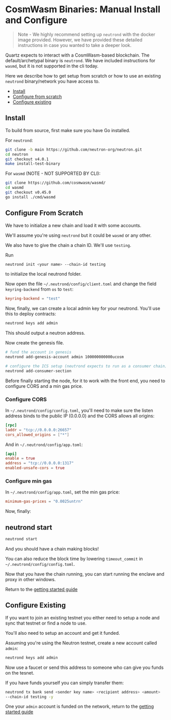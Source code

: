 # CosmWasm Binaries: Manual Install and Configure

> Note - We highly recommend setting up `neutrond` with the docker image provided. However, we have provided these detailed instructions in case you wanted to take a deeper look.

Quartz expects to interact with a CosmWasm-based blockchain. 
The default/archetypal binary is `neutrond`. We have included instructions for `wasmd`, but it is not supported in the cli today.

Here we describe how to get setup from scratch or how to use an existing `neutrond`
binary/network you have access to.

- [Install](#install)
- [Configure from scratch](#configure-from-scratch)
- [Configure existing](#configure-existing)

## Install

To build from source, first make sure you have Go installed.

For `neutrond`:

```bash
git clone -b main https://github.com/neutron-org/neutron.git
cd neutron
git checkout v4.0.1
make install-test-binary
```

For `wasmd` (NOTE - NOT SUPPORTED BY CLI):

```bash
git clone https://github.com/cosmwasm/wasmd/
cd wasmd
git checkout v0.45.0
go install ./cmd/wasmd
```

## Configure From Scratch

We have to initialize a new chain and load it with some accounts.

We'll assume you're using `neutrond` but it could be `wasmd` or any other.

We also have to give the chain a chain ID. We'll use `testing`.

Run 

```bash
neutrond init <your name> --chain-id testing
```

to initialize the local neutrond folder.

Now open the file `~/.neutrond/config/client.toml` and change the field
`keyring-backend` from `os` to `test`:

```toml 
keyring-backend = "test" 
```

Now, finally, we can create a local admin key for your neutrond. You'll use this to
deploy contracts:

```bash 
neutrond keys add admin 
```

This should output a neutron address. 

Now create the genesis file.

```bash 
# fund the account in genesis 
neutrond add-genesis-account admin 100000000000ucosm 

# configure the ICS setup (neutrond expects to run as a consumer chain)
neutrond add-consumer-section
```

Before finally starting the node, for it to work with the front end, you need to
configure CORS and a min gas price.

### Configure CORS

In `~/.neutrond/config/config.toml`, you'll need to make sure the listen address
binds to the public IP (0.0.0.0) and the CORS allows all origins:

```toml 
[rpc] 
laddr = "tcp://0.0.0.0:26657" 
cors_allowed_origins = ["*"] 
```

And in `~/.neutrond/config/app.toml`:

```toml 
[api] 
enable = true 
address = "tcp://0.0.0.0:1317" 
enabled-unsafe-cors = true 
```

### Configure min gas

In `~/.neutrond/config/app.toml`, set the min gas price:

```toml
minimum-gas-prices = "0.0025untrn"
```

Now, finally:

## neutrond start

```bash 
neutrond start 
```

And you should have a chain making blocks!

You can also reduce the block time by lowering `timeout_commit` in
`~/.neutrond/config/config.toml`.

Now that you have the chain running, you can start running the enclave and proxy
in other windows.

Return to the [getting started guide](/docs/getting_started.md#installation)

## Configure Existing

If you want to join an existing testnet you either need to setup a node and 
sync that testnet or find a node to use.

You'll also need to setup an account and get it funded.

Assuming you're using the Neutron testnet, create a new account called `admin`:

```bash
neutrond keys add admin
```

Now use a faucet or send this address to someone who can give you funds on the tesnet. 

If you have funds yourself you can simply transfer them:

```bash 
neutrond tx bank send <sender key name> <recipient address> <amount>
--chain-id testing -y 
```

One your `admin` account is funded on the network, return to the [getting started guide](/docs/getting_started.md#installation)
